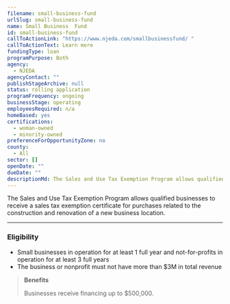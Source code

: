 ```yaml
---
filename: small-business-fund
urlSlug: small-business-fund
name: Small Business  Fund
id: small-business-fund
callToActionLink: "https://www.njeda.com/smallbusinessfund/ "
callToActionText: Learn more
fundingType: loan
programPurpose: Both
agency:
  - NJEDA
agencyContact: ""
publishStageArchive: null
status: rolling application
programFrequency: ongoing
businessStage: operating
employeesRequired: n/a
homeBased: yes
certifications:
  - woman-owned
  - minority-owned
preferenceForOpportunityZone: no
county:
  - All
sector: []
openDate: ""
dueDate: ""
descriptionMd: The Sales and Use Tax Exemption Program allows qualified businesses to receive a sales tax exemption certificate for purchases related to the construction and renovation of a new business location.
---
```


The Sales and Use Tax Exemption Program allows qualified businesses to receive a sales tax exemption certificate for purchases related to the construction and renovation of a new business location.

---

### Eligibility

- Small businesses in operation for at least 1 full year and not-for-profits in operation for at least 3 full years
- The business or nonprofit must not have more than $3M in total revenue

> **Benefits**
>
> Businesses receive financing up to $500,000.
